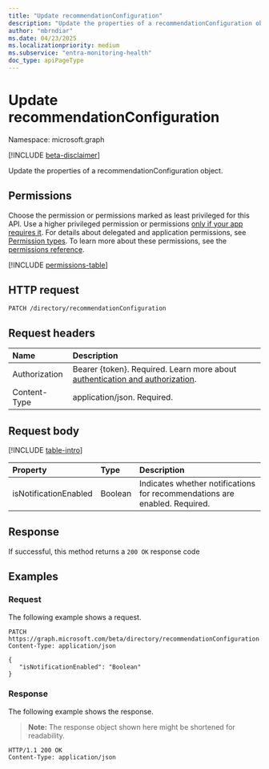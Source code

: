 ```yaml
---
title: "Update recommendationConfiguration"
description: "Update the properties of a recommendationConfiguration object."
author: "mbrndiar"
ms.date: 04/23/2025
ms.localizationpriority: medium
ms.subservice: "entra-monitoring-health"
doc_type: apiPageType
---
```


# Update recommendationConfiguration

Namespace: microsoft.graph

[!INCLUDE [beta-disclaimer](../../includes/beta-disclaimer.md)]

Update the properties of a recommendationConfiguration object.

## Permissions

Choose the permission or permissions marked as least privileged for this API. Use a higher privileged permission or permissions [only if your app requires it](/graph/permissions-overview#best-practices-for-using-microsoft-graph-permissions). For details about delegated and application permissions, see [Permission types](/graph/permissions-overview#permission-types). To learn more about these permissions, see the [permissions reference](/graph/permissions-reference).

<!-- {
  "blockType": "permissions",
  "name": "recommendationconfiguration-update-permissions"
}
-->
[!INCLUDE [permissions-table](../includes/permissions/recommendationconfiguration-update-permissions.md)]

## HTTP request

<!-- {
  "blockType": "ignored"
}
-->
``` http
PATCH /directory/recommendationConfiguration
```

## Request headers

|Name|Description|
|:---|:---|
|Authorization|Bearer {token}. Required. Learn more about [authentication and authorization](/graph/auth/auth-concepts).|
|Content-Type|application/json. Required.|

## Request body

[!INCLUDE [table-intro](../../includes/update-property-table-intro.md)]

|Property|Type|Description|
|:---|:---|:---|
|isNotificationEnabled|Boolean|Indicates whether notifications for recommendations are enabled. Required.|

## Response

If successful, this method returns a `200 OK` response code

## Examples

### Request

The following example shows a request.
<!-- {
  "blockType": "request",
  "name": "update_recommendationconfiguration"
}
-->
``` http
PATCH https://graph.microsoft.com/beta/directory/recommendationConfiguration
Content-Type: application/json

{
   "isNotificationEnabled": "Boolean"
}
```

### Response

The following example shows the response.
>**Note:** The response object shown here might be shortened for readability.
<!-- {
  "blockType": "response",
  "truncated": true
}
-->
``` http
HTTP/1.1 200 OK
Content-Type: application/json
```
